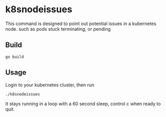 # k8snodeissues
This command is designed to point out potential issues in a kubernetes node.
such as pods stuck terminating, or pending

## Build
```/bin/bash
go build
```

## Usage
Login to your kubernetes cluster, then run
```/bin/bash
./k8snodeissues
```

It stays running in a loop with a 60 second sleep, control c when ready to quit.
